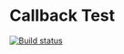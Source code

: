 # Callback Test
[![Build status](https://ci.appveyor.com/api/projects/status/e3itubm6a3xrvtaa?svg=true)](https://ci.appveyor.com/project/nancygespens/task-3-1-cardorder)
